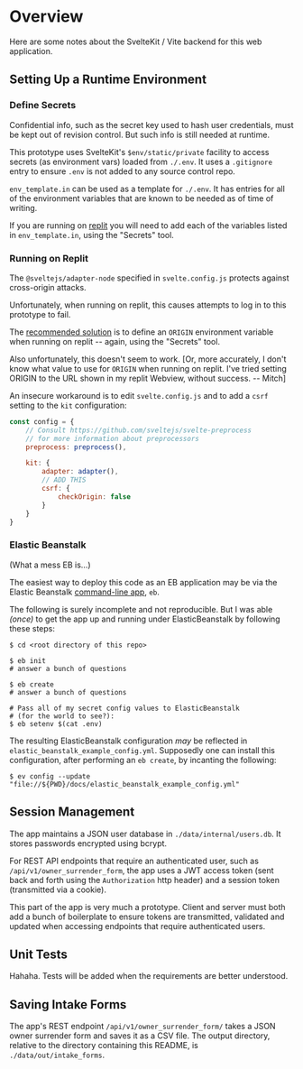 # Overview

Here are some notes about the SvelteKit / Vite backend for this web application.

## Setting Up a Runtime Environment

### Define Secrets

Confidential info, such as the secret key used to hash user credentials,
must be kept out of revision control. But such info is still needed at
runtime.

This prototype uses SvelteKit's `$env/static/private` facility to access secrets (as environment vars) loaded from `./.env`. It uses a `.gitignore` entry to ensure `.env` is not added to any source control repo.

`env_template.in` can be used as a template for `./.env`. It has entries for
all of the environment variables that are known to be needed as of time of writing.

If you are running on [replit](https://replit.com) you will need to add each of the variables listed in `env_template.in`, using the "Secrets" tool.

### Running on Replit

The `@sveltejs/adapter-node` specified in `svelte.config.js` protects against cross-origin attacks.

Unfortunately, when running on replit, this causes attempts to log in to this prototype to fail.

The [recommended solution](https://github.com/sveltejs/kit/tree/master/packages/adapter-node#origin-protocol_header-and-host_header) is to define an `ORIGIN` environment variable when running on replit -- again, using the "Secrets" tool.

Also unfortunately, this doesn't seem to work. [Or, more accurately, I don't know what value to use for `ORIGIN` when running on replit. I've tried setting ORIGIN to the URL shown in my replit Webview, without success. -- Mitch]

An insecure workaround is to edit `svelte.config.js` and to add a `csrf` setting to the `kit` configuration:

```js
const config = {
	// Consult https://github.com/sveltejs/svelte-preprocess
	// for more information about preprocessors
	preprocess: preprocess(),

	kit: {
		adapter: adapter(),
		// ADD THIS
		csrf: {
			checkOrigin: false
		}
	}
}
```

### Elastic Beanstalk

(What a mess EB is...)

The easiest way to deploy this code as an EB application may be via the Elastic Beanstalk [command-line app](https://docs.aws.amazon.com/elasticbeanstalk/latest/dg/eb-cli3-install.html), `eb`.

The following is surely incomplete and not reproducible. But I was able _(once)_ to get the app up and running under ElasticBeanstalk by following these steps:

```shell
$ cd <root directory of this repo>

$ eb init
# answer a bunch of questions

$ eb create
# answer a bunch of questions

# Pass all of my secret config values to ElasticBeanstalk
# (for the world to see?):
$ eb setenv $(cat .env)
```

The resulting ElasticBeanstalk configuration _may_ be reflected in `elastic_beanstalk_example_config.yml`.
Supposedly one can install this configuration, after performing an `eb create`, by incanting the following:

```shell
$ ev config --update "file://${PWD}/docs/elastic_beanstalk_example_config.yml"
```

## Session Management

The app maintains a JSON user database in `./data/internal/users.db`. It stores passwords encrypted using bcrypt.

For REST API endpoints that require an authenticated user, such as `/api/v1/owner_surrender_form`, the app uses a JWT access token (sent back and forth using the `Authorization` http header) and a session token (transmitted via a cookie).

This part of the app is very much a prototype. Client and server must both add a bunch of boilerplate to ensure tokens are transmitted, validated and updated when accessing endpoints that require authenticated users.

## Unit Tests

Hahaha. Tests will be added when the requirements are better understood.

## Saving Intake Forms

The app's REST endpoint `/api/v1/owner_surrender_form/` takes a JSON owner surrender form and saves it as a CSV file. The output directory, relative to the directory containing this README, is `./data/out/intake_forms`.
